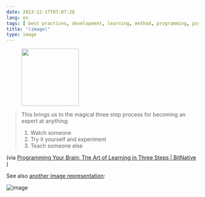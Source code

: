 ```yaml
---
date: 2013-12-17T07:07:28
lang: en
tags: [ best practices, development, learning, method, programming, psychology ]
title: "(image)"
type: image
---
```


<figure>
<a
href="https://hugo.ferreira.cc/this-brings-us-to-the-magical-three-step-process/attachment/271/"
rel="attachment"><img
src="/wp-content/uploads/2013/12/tumblr_mxy65viGsM1qz82meo1_1280-150x150.jpg"
width="150" height="150" /></a></figure>

> This brings us to the magical three step process for becoming an
> expert at anything:
>
> 1.  Watch someone
> 2.  Try it yourself and experiment
> 3.  Teach someone else

(via [Programming Your Brain: The Art of Learning in Three Steps  | 
BitNative](http://www.bitnative.com/2013/12/14/programming-your-brain-the-art-of-learning-in-three-steps/)
)

See also [another image
representation](https://twitter.com/pixelpillar/status/563644930888048641):

![image](https://31.media.tumblr.com/139f040a3bc2c3a184fc5a9ba5beb313/tumblr_inline_njd2l1K1xK1qz81r1.jpg)

